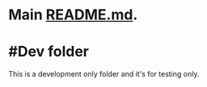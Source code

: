 # Main [README.md](/README.md).

# #Dev folder
This is a development only folder and it's for testing only.
